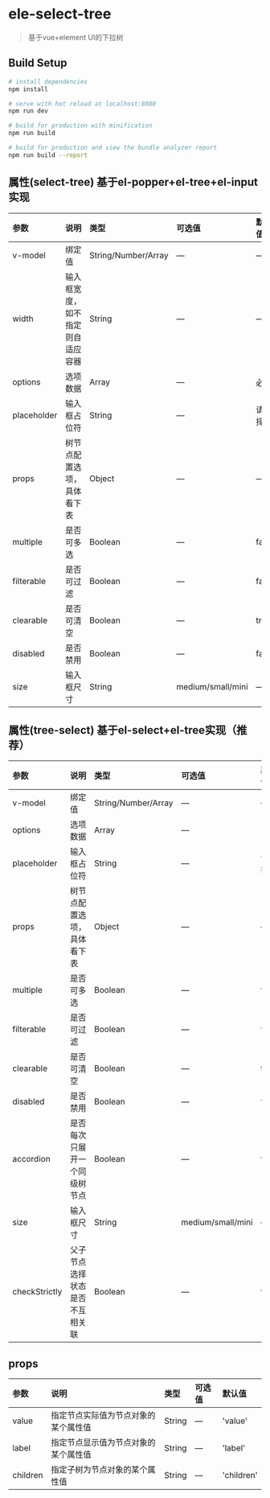 # ele-select-tree

> 基于vue+element UI的下拉树

## Build Setup

``` bash
# install dependencies
npm install

# serve with hot reload at localhost:8080
npm run dev

# build for production with minification
npm run build

# build for production and view the bundle analyzer report
npm run build --report
```

## 属性(select-tree) 基于el-popper+el-tree+el-input实现
参数|说明|类型|可选值|默认值
:-|:-|:-|:-|:-
v-model|绑定值|String/Number/Array|—|—
width|输入框宽度，如不指定则自适应容器|String|—|—
options|选项数据|Array|—|必填
placeholder|输入框占位符|String|—|请选择
props|树节点配置选项，具体看下表|Object|—|—
multiple|是否可多选|Boolean|—|false
filterable|是否可过滤|Boolean|—|false
clearable|是否可清空|Boolean|—|true
disabled|是否禁用|Boolean|—|false
size|输入框尺寸|String|medium/small/mini|—

## 属性(tree-select) 基于el-select+el-tree实现（推荐）
参数|说明|类型|可选值|默认值
:-|:-|:-|:-|:-
v-model|绑定值|String/Number/Array|—|—
options|选项数据|Array|—|[]
placeholder|输入框占位符|String|—|请选择
props|树节点配置选项，具体看下表|Object|—|—
multiple|是否可多选|Boolean|—|false
filterable|是否可过滤|Boolean|—|false
clearable|是否可清空|Boolean|—|true
disabled|是否禁用|Boolean|—|false
accordion|是否每次只展开一个同级树节点|Boolean|—|false
size|输入框尺寸|String|medium/small/mini|—
checkStrictly|父子节点选择状态是否不互相关联|Boolean|—|false

## props
参数|说明|类型|可选值|默认值
:-|:-|:-|:-|:-
value|指定节点实际值为节点对象的某个属性值|String|—|'value'
label|指定节点显示值为节点对象的某个属性值|String|—|'label'
children|指定子树为节点对象的某个属性值|String|—|'children'
